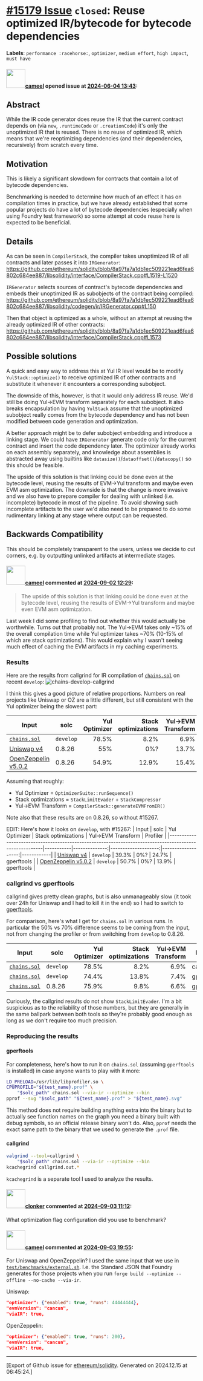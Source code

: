 # [\#15179 Issue](https://github.com/ethereum/solidity/issues/15179) `closed`: Reuse optimized IR/bytecode for bytecode dependencies
**Labels**: `performance :racehorse:`, `optimizer`, `medium effort`, `high impact`, `must have`


#### <img src="https://avatars.githubusercontent.com/u/137030?v=4" width="50">[cameel](https://github.com/cameel) opened issue at [2024-06-04 13:43](https://github.com/ethereum/solidity/issues/15179):

## Abstract

While the IR code generator does reuse the IR that the current contract depends on (via `new`, `.runtimeCode` or `.creationCode`) it's only the unoptimized IR that is reused. There is no reuse of optimized IR, which means that we're reoptimizing dependencies (and their dependencies, recursively) from scratch every time.

## Motivation

This is likely a significant slowdown for contracts that contain a lot of bytecode dependencies. 

Benchmarking is needed to determine how much of an effect it has on compilation times in practice, but we have already established that some popular projects do have a lot of bytecode dependencies (especially when using Foundry test framework) so some attempt at code reuse here is expected to be beneficial.

## Details
As can be seen in `CompilerStack`, the compiler takes unoptimized IR of all contracts and later passes it into `IRGenerator`: https://github.com/ethereum/solidity/blob/8a97fa7a1db1ec509221ead6fea6802c684ee887/libsolidity/interface/CompilerStack.cpp#L1519-L1520

`IRGenerator` selects sources of contract's bytecode dependencies and embeds their unoptimized IR as subobjects of the contract being compiled: https://github.com/ethereum/solidity/blob/8a97fa7a1db1ec509221ead6fea6802c684ee887/libsolidity/codegen/ir/IRGenerator.cpp#L150

Then that object is optimized as a whole, without an attempt at reusing the already optimized IR of other contracts: https://github.com/ethereum/solidity/blob/8a97fa7a1db1ec509221ead6fea6802c684ee887/libsolidity/interface/CompilerStack.cpp#L1573

## Possible solutions

A quick and easy way to address this at Yul IR level would be to modify `YulStack::optimize()` to receive optimized IR of other contracts and substitute it whenever it encounters a corresponding subobject.

The downside of this, however, is that it would only address IR reuse. We'd still be doing Yul->EVM transform separately for each subobject. It also breaks encapsulation by having `YulStack` assume that the unoptimized subobject really comes from the bytecode dependency and has not been modified between code generation and optimization.

A better approach might be to defer subobject embedding and introduce a linking stage. We could have `IRGenerator` generate code only for the current contract and insert the code dependency later. The optimizer already works on each assembly separately, and knowledge about assemblies is abstracted away using builtins like `datasize()`/`dataoffset()`/`datacopy()` so this should be feasible.

The upside of this solution is that linking could be done even at the bytecode level, reusing the results of EVM->Yul transform and maybe even EVM asm optimization. The downside is that the change is more invasive and we also have to prepare compiler for dealing with unlinked (i.e. incomplete) bytecode in most of the pipeline. To avoid showing such incomplete artifacts to the user we'd also need to be prepared to do some rudimentary linking at any stage where output can be requested.

## Backwards Compatibility

This should be completely transparent to the users, unless we decide to cut corners, e.g. by outputting unlinked artifacts at intermediate stages.

#### <img src="https://avatars.githubusercontent.com/u/137030?v=4" width="50">[cameel](https://github.com/cameel) commented at [2024-09-02 12:29](https://github.com/ethereum/solidity/issues/15179#issuecomment-2324644291):

> The upside of this solution is that linking could be done even at the bytecode level, reusing the results of EVM->Yul transform and maybe even EVM asm optimization.

Last week I did some profiling to find out whether this would actually be worthwhile. Turns out that probably not. The Yul->EVM takes only ~15% of the overall compilation time while Yul optimizer takes ~70% (10-15% of which are stack optimizations). This would explain why I wasn't seeing much effect of caching the EVM artifacts in my caching experiments.

### Results

Here are the results from callgrind for IR compilation of [`chains.sol`](https://github.com/ethereum/solidity/blob/develop/test/benchmarks/chains.sol) on recent `develop`: ![chains-develop-callgrind](https://github.com/user-attachments/assets/f5498ad5-565c-4d24-a5d0-ed29ff3407be)

I think this gives a good picture of relative proportions. Numbers on real projects like Uniswap or OZ are a little different, but still consistent with the Yul optimizer being the slowest part:

| Input                                                                                                  | solc      | Yul Optimizer | Stack optimizations | Yul->EVM Transform | Profiler   |
|--------------------------------------------------------------------------------------------------------|-----------|--------------:|--------------------:|-------------------:|------------|
| [`chains.sol`](https://github.com/user-attachments/assets/f5498ad5-565c-4d24-a5d0-ed29ff3407be)        | `develop` | 78.5%         | 8.2%                | 6.9%               | callgrind  |
| [Uniswap v4](https://github.com/user-attachments/assets/5356fb40-6176-4027-b704-4c39217b54ce)          | 0.8.26    | 55%           | 0%?                 | 13.7%              | gperftools |
| [OpenZeppelin v5.0.2](https://github.com/user-attachments/assets/d2190bdb-57bd-40e5-9975-19e6fd8dcd68) | 0.8.26    | 54.9%         | 12.9%               | 15.4%              | gperftools |

Assuming that roughly:
- Yul Optimizer = `OptimizerSuite::runSequence()`
- Stack optimizations = `StackLimitEvader` + `StackCompressor`
- Yul->EVM Transform = `CompilerStack::generateEVMFromIR()`

Note also that these results are on 0.8.26, so without #15267.

EDIT: Here's how it looks on `develop`, with #15267:
| Input                                                                                                  | solc      | Yul Optimizer | Stack optimizations | Yul->EVM Transform | Profiler   |
|--------------------------------------------------------------------------------------------------------|-----------|--------------:|--------------------:|-------------------:|------------|
| [Uniswap v4](https://github.com/user-attachments/assets/2e16785d-a2bd-4e9e-ba4a-1e30dfa21eb6)          | `develop` | 39.3%         | 0%?                 | 24.7%              | gperftools |
| [OpenZeppelin v5.0.2](https://github.com/user-attachments/assets/11522bb8-8707-4bae-9427-05a2ef7d62cf) | `develop` | 50.7%         | 0%?                 | 13.9%              | gperftools |

### callgrind vs gperftools

callgrind gives pretty clean graphs, but is also unmanageably slow (it took over 24h for Uniswap and I had to kill it in the end) so I had to switch to [gperftools](https://developer.ridgerun.com/wiki/index.php/Profiling_with_GPerfTools).

For comparison, here's what I get for `chains.sol` in various runs. In particular the 50% vs 70% difference seems to be coming from the input, not from changing the profiler or from switching from `develop` to 0.8.26.

| Input                                                                                                  | solc      | Yul Optimizer | Stack optimizations | Yul->EVM Transform | Profiler   |
|--------------------------------------------------------------------------------------------------------|-----------|--------------:|--------------------:|-------------------:|------------|
| [`chains.sol`](https://github.com/user-attachments/assets/f5498ad5-565c-4d24-a5d0-ed29ff3407be)        | `develop` | 78.5%         | 8.2%               | 6.9%               | callgrind  |
| [`chains.sol`](https://github.com/user-attachments/assets/b3840cd8-e12e-483d-97e1-43682ff5b4ea)        | `develop` | 74.4%         | 13.8%               | 7.4%               | gperftools |
| [`chains.sol`](https://github.com/user-attachments/assets/3aa15ab5-0814-4561-9d27-c45328233cb5)        | 0.8.26    | 75.9%         | 9.8%                | 6.6%               | gperftools |

Curiously, the callgrind results do not show `StackLimitEvader`. I'm a bit suspicious as to the reliability of those numbers, but they are generally in the same ballpark between both tools so they're probably good enough as long as we don't require too much precision.

### Reproducing the results
#### gperftools
For completeness, here's how to run it on `chains.sol` (assuming `gperftools` is installed) in case anyone wants to play with it more:
```bash
LD_PRELOAD=/usr/lib/libprofiler.so \
CPUPROFILE="${test_name}.prof" \
    "$solc_path" chains.sol --via-ir --optimize --bin
pprof --svg "$solc_path" "${test_name}.prof" > "${test_name}.svg"
```

This method does not require building anything extra into the binary but to actually see function names on the graph you need a binary built with debug symbols, so an official release binary won't do. Also, `pprof` needs the exact same path to the binary that we used to generate the `.prof` file.

#### callgrind
```bash
valgrind --tool=callgrind \
    "$solc_path" chains.sol --via-ir --optimize --bin
kcachegrind callgrind.out.*
```

`kcachegrind` is a separate tool I used to analyze the results.

#### <img src="https://avatars.githubusercontent.com/u/1685266?v=4" width="50">[clonker](https://github.com/clonker) commented at [2024-09-03 11:12](https://github.com/ethereum/solidity/issues/15179#issuecomment-2326254446):

What optimization flag configuration did you use to benchmark?

#### <img src="https://avatars.githubusercontent.com/u/137030?v=4" width="50">[cameel](https://github.com/cameel) commented at [2024-09-03 19:55](https://github.com/ethereum/solidity/issues/15179#issuecomment-2327319937):

For Uniswap and OpenZeppelin? I used the same input that we use in [`test/benchmarks/external.sh`](https://github.com/ethereum/solidity/blob/develop/test/benchmarks/external.sh). I.e. the Standard JSON that Foundry generates for those projects when you run `forge build --optimize --offline --no-cache --via-ir`.

Uniswap:
```json
"optimizer": {"enabled": true, "runs": 44444444},
"evmVersion": "cancun",
"viaIR": true,
```

OpenZeppelin:
```json
"optimizer": {"enabled": true, "runs": 200},
"evmVersion": "cancun",
"viaIR": true,
```


-------------------------------------------------------------------------------



[Export of Github issue for [ethereum/solidity](https://github.com/ethereum/solidity). Generated on 2024.12.15 at 06:45:24.]
